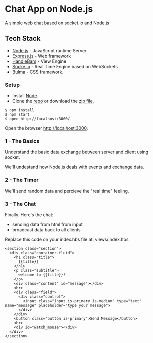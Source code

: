 # Chat App on Node.js

A simple web chat based on socket.io and Node.js

## Tech Stack

- [Node.js](https://nodejs.org/en/download/) - JavaScript runtime Server
- [Express.js](https://expressjs.com/) - Web framework
- [HandleBars](https://handlebarsjs.com/) - View Engine
- [Socke.io](https://handlebarsjs.com/) - Real Time Engine based on WebSockets
- [Bulma](https://bulma.io/) - CSS framework.

### Setup

- Install [Node](https://nodejs.org/en/download/).
- Clone the [repo](https://github.com/jocnjr/chat-app-nodejs) or download the [zip file](https://github.com/jocnjr/chat-app-nodejs/archive/master.zip).

```
$ npm install
$ npm start
$ open http://localhost:3000/
```

Open the browser [http://localhost:3000](http://localhost:3000).

### 1 - The Basics

Understand the basic data exchange between server and client using socket.

We'll undestand how Node.js deals with events and exchange data.

### 2 - The Timer

We'll send random data and percieve the "real time" feeling.

### 3 - The Chat

Finally. Here's the chat:

- sending data from html from input
- broadcast data back to all clients

Replace this code on your index.hbs file at: views/index.hbs

```
<section class="section">
  <div class="container-fluid">
    <h1 class="title">
      {{title}}
    </h1>
    <p class="subtitle">
      welcome to {{title}}!
    </p>
    <div class="content" id="message"></div>
    <hr>
    <div class="field">
      <div class="control">
        <input class="input is-primary is-medium" type="text" name="message" placeholder="type your message">
      </div>
    </div>
    <button class="button is-primary">Send Message</button>
    <br>
    <div id="watch_mouse"></div>
  </div>
</section>

```
